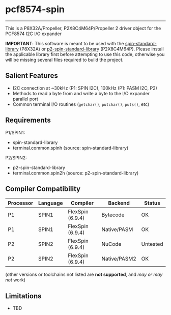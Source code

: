 # pcf8574-spin 
--------------

This is a P8X32A/Propeller, P2X8C4M64P/Propeller 2 driver object for the PCF8574 I2C I/O expander

**IMPORTANT**: This software is meant to be used with the [spin-standard-library](https://github.com/avsa242/spin-standard-library) (P8X32A) or [p2-spin-standard-library](https://github.com/avsa242/p2-spin-standard-library) (P2X8C4M64P). Please install the applicable library first before attempting to use this code, otherwise you will be missing several files required to build the project.


## Salient Features

* I2C connection at ~30kHz (P1: SPIN I2C), 100kHz (P1: PASM I2C, P2)
* Methods to read a byte from and write a byte to the I/O expander parallel port
* Common terminal I/O routines (`getchar()`, `putchar()`, `puts()`, etc)


## Requirements

P1/SPIN1:
* spin-standard-library
* terminal.common.spinh (source: spin-standard-library)

P2/SPIN2:
* p2-spin-standard-library
* terminal.common.spin2h (source: p2-spin-standard-library)


## Compiler Compatibility

| Processor | Language | Compiler               | Backend      | Status                |
|-----------|----------|------------------------|--------------|-----------------------|
| P1        | SPIN1    | FlexSpin (6.9.4)       | Bytecode     | OK                    |
| P1        | SPIN1    | FlexSpin (6.9.4)       | Native/PASM  | OK                    |
| P2        | SPIN2    | FlexSpin (6.9.4)       | NuCode       | Untested              |
| P2        | SPIN2    | FlexSpin (6.9.4)       | Native/PASM2 | OK                    |

(other versions or toolchains not listed are __not supported__, and _may or may not_ work)


## Limitations

* TBD


